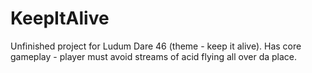 # KeepItAlive

 Unfinished project for Ludum Dare 46 (theme - keep it alive). Has core gameplay - player must avoid streams of acid flying all over da place.
